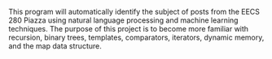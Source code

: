 This program will automatically identify the subject of posts from the EECS 280 Piazza using natural language processing and machine learning techniques. The purpose of this project is to become more familiar with recursion, binary trees, templates, comparators, iterators, dynamic memory, and the map data structure.
